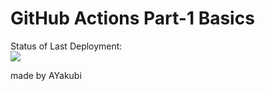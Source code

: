 # GitHub Actions Part-1 Basics


Status of Last Deployment:<br>
<img src="https://github.com/adv4000/github-actions-part-1-basics/workflows/My-GitHubActions-Basics/badge.svg?branch=master"><br>

made by AYakubi
